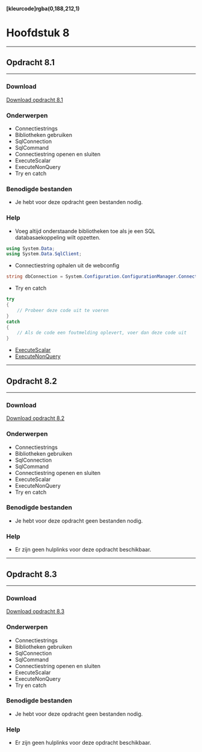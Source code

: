 #### [kleurcode]rgba(0,188,212,1)

# Hoofdstuk 8

---
## Opdracht 8.1
---

### Download
<a href="https://elo.kw1c.nl/CMS/Studie/811%20ICT-Academie/811%20VakkenInhoud/%5BB.02%20ASP%5D%20ASP/25187%20%C2%A0%20Applicatie-%20en%20mediaontwikkelaar/Periode%2003/Productie/02.%20Opdrachten/Hoofdstuk%2008/Opdracht%208.1.pdf" target="_blank">Download opdracht 8.1</a>

### Onderwerpen
*   Connectiestrings
*   Bibliotheken gebruiken
*   SqlConnection
*   SqlCommand
*   Connectiestring openen en sluiten
*   ExecuteScalar
*   ExecuteNonQuery
*   Try en catch

### Benodigde bestanden
*   Je hebt voor deze opdracht geen bestanden nodig.

### Help
*   Voeg altijd onderstaande bibliotheken toe als je een SQL databasaekoppeling wilt opzetten.
```C#
using System.Data;
using System.Data.SqlClient;
```
*   Connectiestring ophalen uit de webconfig
```C#
string dbConnection = System.Configuration.ConfigurationManager.ConnectionStrings["NameConnenctionstring"].ConnectionString;
```
*   Try en catch
```C#
try   
{  
    // Probeer deze code uit te voeren   
}  
catch  
{  
    // Als de code een foutmelding oplevert, voer dan deze code uit
} 
```
*   <a href="https://msdn.microsoft.com/en-us/library/system.data.sqlclient.sqlcommand.executescalar(v=vs.110).aspx" target="_blank">ExecuteScalar</a>
*   <a href="https://msdn.microsoft.com/en-us/library/system.data.sqlclient.sqlcommand.executenonquery(v=vs.110).aspx" target="_blank">ExecuteNonQuery</a>

---
## Opdracht 8.2
---

### Download
<a href="https://elo.kw1c.nl/CMS/Studie/811%20ICT-Academie/811%20VakkenInhoud/%5BB.02%20ASP%5D%20ASP/25187%20%C2%A0%20Applicatie-%20en%20mediaontwikkelaar/Periode%2003/Productie/02.%20Opdrachten/Hoofdstuk%2008/Opdracht%208.2.pdf">Download opdracht 8.2</a>

### Onderwerpen
*   Connectiestrings
*   Bibliotheken gebruiken
*   SqlConnection
*   SqlCommand
*   Connectiestring openen en sluiten
*   ExecuteScalar
*   ExecuteNonQuery
*   Try en catch

### Benodigde bestanden
*   Je hebt voor deze opdracht geen bestanden nodig.

### Help

*   Er zijn geen hulplinks voor deze opdracht beschikbaar.

---
## Opdracht 8.3
---

### Download
<a href="https://elo.kw1c.nl/CMS/Studie/811%20ICT-Academie/811%20VakkenInhoud/%5BB.02%20ASP%5D%20ASP/25187%20%C2%A0%20Applicatie-%20en%20mediaontwikkelaar/Periode%2003/Productie/02.%20Opdrachten/Hoofdstuk%2008/Opdracht%208.3.pdf">Download opdracht 8.3</a>

### Onderwerpen
*   Connectiestrings
*   Bibliotheken gebruiken
*   SqlConnection
*   SqlCommand
*   Connectiestring openen en sluiten
*   ExecuteScalar
*   ExecuteNonQuery
*   Try en catch

### Benodigde bestanden
*   Je hebt voor deze opdracht geen bestanden nodig.

### Help

*   Er zijn geen hulplinks voor deze opdracht beschikbaar.